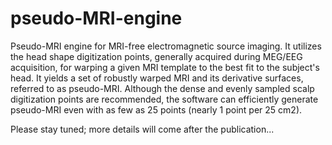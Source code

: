 # pseudo-MRI-engine
Pseudo-MRI engine for MRI-free electromagnetic source imaging.
It utilizes the head shape digitization points, generally acquired during MEG/EEG acquisition, for warping a given MRI template to the best fit to the subject's head. It yields a set of robustly warped MRI and its derivative surfaces, referred to as pseudo-MRI. Although the dense and evenly sampled scalp digitization points are recommended, the software can efficiently generate pseudo-MRI even with as few as 25 points (nearly 1 point per 25 cm2).

Please stay tuned; more details will come after the publication...

